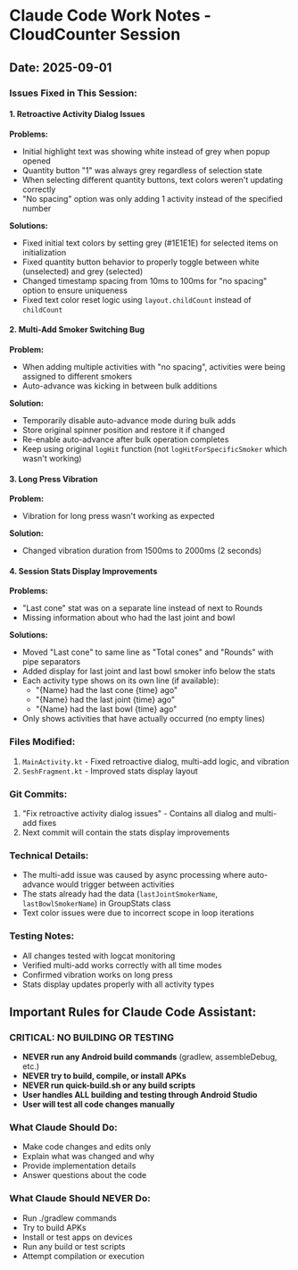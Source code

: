 # Claude Code Work Notes - CloudCounter Session

## Date: 2025-09-01

### Issues Fixed in This Session:

#### 1. Retroactive Activity Dialog Issues
**Problems:**
- Initial highlight text was showing white instead of grey when popup opened
- Quantity button "1" was always grey regardless of selection state
- When selecting different quantity buttons, text colors weren't updating correctly
- "No spacing" option was only adding 1 activity instead of the specified number

**Solutions:**
- Fixed initial text colors by setting grey (#1E1E1E) for selected items on initialization
- Fixed quantity button behavior to properly toggle between white (unselected) and grey (selected)
- Changed timestamp spacing from 10ms to 100ms for "no spacing" option to ensure uniqueness
- Fixed text color reset logic using `layout.childCount` instead of `childCount`

#### 2. Multi-Add Smoker Switching Bug
**Problem:**
- When adding multiple activities with "no spacing", activities were being assigned to different smokers
- Auto-advance was kicking in between bulk additions

**Solution:**
- Temporarily disable auto-advance mode during bulk adds
- Store original spinner position and restore it if changed
- Re-enable auto-advance after bulk operation completes
- Keep using original `logHit` function (not `logHitForSpecificSmoker` which wasn't working)

#### 3. Long Press Vibration
**Problem:**
- Vibration for long press wasn't working as expected

**Solution:**
- Changed vibration duration from 1500ms to 2000ms (2 seconds)

#### 4. Session Stats Display Improvements
**Problems:**
- "Last cone" stat was on a separate line instead of next to Rounds
- Missing information about who had the last joint and bowl

**Solutions:**
- Moved "Last cone" to same line as "Total cones" and "Rounds" with pipe separators
- Added display for last joint and last bowl smoker info below the stats
- Each activity type shows on its own line (if available):
  - "{Name} had the last cone {time} ago"
  - "{Name} had the last joint {time} ago"  
  - "{Name} had the last bowl {time} ago"
- Only shows activities that have actually occurred (no empty lines)

### Files Modified:
1. `MainActivity.kt` - Fixed retroactive dialog, multi-add logic, and vibration
2. `SeshFragment.kt` - Improved stats display layout

### Git Commits:
1. "Fix retroactive activity dialog issues" - Contains all dialog and multi-add fixes
2. Next commit will contain the stats display improvements

### Technical Details:
- The multi-add issue was caused by async processing where auto-advance would trigger between activities
- The stats already had the data (`lastJointSmokerName`, `lastBowlSmokerName`) in GroupStats class
- Text color issues were due to incorrect scope in loop iterations

### Testing Notes:
- All changes tested with logcat monitoring
- Verified multi-add works correctly with all time modes
- Confirmed vibration works on long press
- Stats display updates properly with all activity types

## Important Rules for Claude Code Assistant:

### CRITICAL: NO BUILDING OR TESTING
- **NEVER run any Android build commands** (gradlew, assembleDebug, etc.)
- **NEVER try to build, compile, or install APKs** 
- **NEVER run quick-build.sh or any build scripts**
- **User handles ALL building and testing through Android Studio**
- **User will test all code changes manually**

### What Claude Should Do:
- Make code changes and edits only
- Explain what was changed and why
- Provide implementation details
- Answer questions about the code

### What Claude Should NEVER Do:
- Run ./gradlew commands
- Try to build APKs
- Install or test apps on devices  
- Run any build or test scripts
- Attempt compilation or execution
